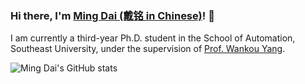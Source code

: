 ### Hi there, I'm [Ming Dai (戴铭 in Chinese)](https://dmmm1997.github.io/)! 👋

I am currently a third-year Ph.D. student in the School of Automation, Southeast University, under the supervision of [Prof. Wankou Yang](https://scholar.google.com/citations?user=PMzEsJgAAAAJ&hl=zh-CN).

![Ming Dai's GitHub stats](https://github-readme-stats.vercel.app/api?username=Dmmm1997&show_icons=true&include_all_commits=true&count_private=true)


